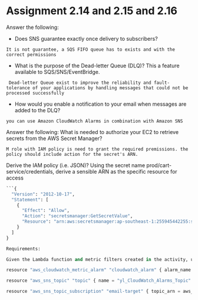 # Assignment 2.14 and 2.15 and 2.16

Answer the following:
- Does SNS guarantee exactly once delivery to subscribers?

```It is not guarantee, a SQS FIFO queue has to exists and with the correct permissions```

- What is the purpose of the Dead-letter Queue (DLQ)? This a feature available to SQS/SNS/EventBridge.

``` Dead-letter Queue exist to improve the reliability and fault-tolerance of your applications by handling messages that could not be processed successfully```

- How would you enable a notification to your email when messages are added to the DLQ?

```you can use Amazon CloudWatch Alarms in combination with Amazon SNS```


Answer the following:
What is needed to authorize your EC2 to retrieve secrets from the AWS Secret Manager?


```M role with IAM policy is need to grant the required premissions. the policy should include action for the secret's ARN.```

Derive the IAM policy (i.e. JSON)?
Using the secret name prod/cart-service/credentials, derive a sensible ARN as the specific resource for access

```python
```{
  "Version": "2012-10-17",
  "Statement": [
    {
      "Effect": "Allow",
      "Action": "secretsmanager:GetSecretValue",
      "Resource": "arn:aws:secretsmanager:ap-southeast-1:255945442255:secret:prod/cart-service/credentials"
    }
  ]
}

Requirements:

Given the Lambda function and metric filters created in the activity, use terraform to create the alarm. Create a public github repository that has a terraform code, containing the answer to the above. Submission is the url to your public github repository.

resource "aws_cloudwatch_metric_alarm" "cloudwatch_alarm" { alarm_name = "yl-info-count-breach" comparison_operator = "GreaterThanThreshold" evaluation_periods = 1 metric_name = "info-count" namespace = "/moviedb-api/yl" period = 60 statistic = "Sum" threshold = 10 alarm_description = " " actions_enabled = "true" alarm_actions = [aws_sns_topic.topic.arn] }

resource "aws_sns_topic" "topic" { name = "yl_CloudWatch_Alarms_Topic" }

resource "aws_sns_topic_subscription" "email-target" { topic_arn = aws_sns_topic.topic.arn protocol = "email" endpoint = "yllee9127@gmail.com" }

